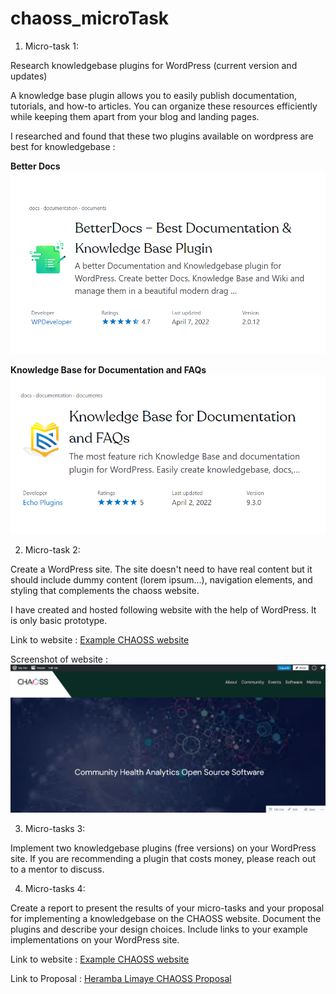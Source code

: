 # chaoss_microTask

1. Micro-task 1:

Research knowledgebase plugins for WordPress (current version and updates)

A knowledge base plugin allows you to easily publish documentation, tutorials, and how-to articles. You can organize these resources efficiently while keeping them apart from your blog and landing pages.

I researched and found that these two plugins available on wordpress are best for knowledgebase :

**Better Docs**
![Better DOCS](https://github.com/HerambLimaye/chaoss_microTask/blob/main/Screenshot%20(961).png)

**Knowledge Base for Documentation and FAQs**
![Knowledge Base for Documentation and FAQs](https://github.com/HerambLimaye/chaoss_microTask/blob/main/Screenshot%20(962).png)

2. Micro-task 2:

Create a WordPress site. The site doesn't need to have real content but it should include dummy content (lorem ipsum...), navigation elements, and styling that complements the chaoss website.

I have created and hosted following website with the help of WordPress. It is only basic prototype.

Link to website : [Example CHAOSS website](https://chaossexample.wordpress.com/)

Screenshot of website :
![Example CHAOSS Website](https://github.com/HerambLimaye/chaoss_microTask/blob/main/Screenshot%20(960).png)

3. Micro-tasks 3:

Implement two knowledgebase plugins (free versions) on your WordPress site. If you are recommending a plugin that costs money, please reach out to a mentor to discuss.

4. Micro-tasks 4:

Create a report to present the results of your micro-tasks and your proposal for implementing a knowledgebase on the CHAOSS website. Document the plugins and describe your design choices. Include links to your example implementations on your WordPress site.

Link to website : [Example CHAOSS website](https://chaossexample.wordpress.com/)

Link to Proposal : [Heramba Limaye CHAOSS Proposal](https://docs.google.com/document/d/1h_m979VCfpI6h9I65g5at9raE_wnD_J3wWllm0Q4-Xg/edit?usp=sharing)
